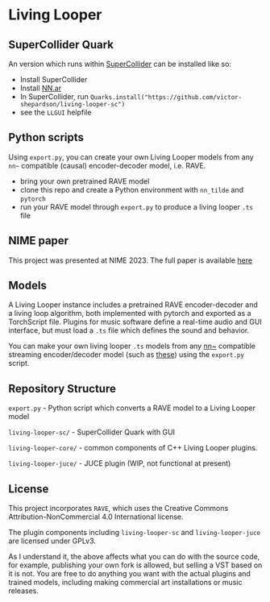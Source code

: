# Living Looper

## SuperCollider Quark

An version which runs within [SuperCollider](https://supercollider.github.io/) can be installed like so:

- Install SuperCollider
- Install [NN.ar](https://github.com/elgiano/nn.ar)
- In SuperCollider, run `Quarks.install("https://github.com/victor-shepardson/living-looper-sc")`
- see the `LLGUI` helpfile

## Python scripts

Using `export.py`, you can create your own Living Looper models from any `nn~` compatible (causal) encoder-decoder model, i.e. RAVE.

- bring your own pretrained RAVE model
- clone this repo and create a Python environment with `nn_tilde` and `pytorch`
- run your RAVE model through `export.py` to produce a living looper `.ts` file

## NIME paper

This project was presented at NIME 2023. The full paper is available [here](https://www.nime.org/proc/nime2023_32/index.html)

## Models

A Living Looper instance includes a pretrained RAVE encoder-decoder and a living loop algorithm, both implemented with pytorch and exported as a TorchScript file. Plugins for music software define a real-time audio and GUI interface, but must load a `.ts` file which defines the sound and behavior. 

You can make your own living looper `.ts` models from any [nn~](https://github.com/acids-ircam/nn_tilde) compatible streaming encoder/decoder model (such as [these](https://huggingface.co/Intelligent-Instruments-Lab/rave-models)) using the `export.py` script.

## Repository Structure

`export.py` - Python script which converts a RAVE model to a Living Looper model

`living-looper-sc/` - SuperCollider Quark with GUI

`living-looper-core/` - common components of C++ Living Looper plugins.

`living-looper-juce/` - JUCE plugin (WIP, not functional at present)

## License

This project incorporates `RAVE`, which uses the Creative Commons Attribution-NonCommercial 4.0 International license.

The plugin components including `living-looper-sc` and `living-looper-juce` are licensed under GPLv3.

As I understand it, the above affects what you can do with the source code, for example, publishing your own fork is allowed, but selling a VST based on it is not. You are free to do anything you want with the actual plugins and trained models, including making commercial art installations or music releases.
